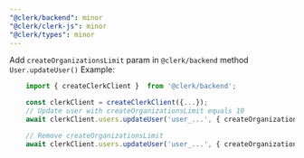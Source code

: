 ```yaml
---
"@clerk/backend": minor
"@clerk/clerk-js": minor
"@clerk/types": minor
---
```


Add `createOrganizationsLimit` param in `@clerk/backend` method `User.updateUser()`
Example:

```typescript
    import { createClerkClient }  from '@clerk/backend';

    const clerkClient = createClerkClient({...});
    // Update user with createOrganizationsLimit equals 10
    await clerkClient.users.updateUser('user_...', { createOrganizationsLimit: 10 })

    // Remove createOrganizationsLimit
    await clerkClient.users.updateUser('user_...', { createOrganizationsLimit: 0 })
```
